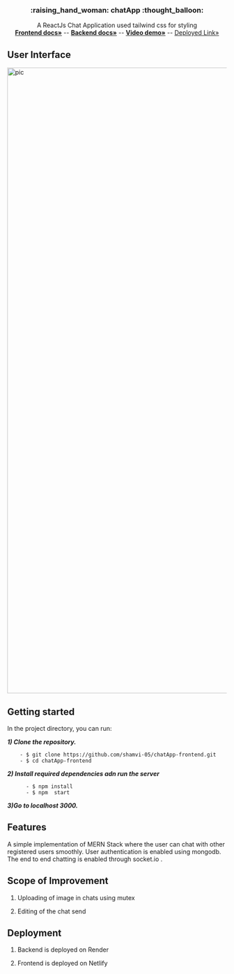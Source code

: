 
<div id="top"></div>


<!-- PROJECT LOGO -->
<br />
<div align="center">
  <a href="https://github.com/shamvi-05/chatApp">
    
<!--     <img src="img.jpg" alt="Logo" width="200" height="90" /> -->
  </a>
 
  <h3 align="center">:raising_hand_woman: chatApp :thought_balloon:</h3>

  <p align="center">
<!--      <img src="src/assest/pic6.jpg" alt="Logo" width="200" height="90"> -->
    A ReactJs Chat Application used tailwind css for styling 
    <br />
    <a href="https://github.com/shamvi-05/chatApp-frontend"><strong> Frontend docs»</strong></a>
     --
     <a href="https://github.com/shamvi-05/chatApp-frontend"><strong> Backend docs»</strong></a>
     --
     <a href="https://youtu.be/0ZClPjnnu7o"><strong>Video demo»</strong></a>
     --
     <a href="https://chatapp-shambhavi.netlify.app/">Deployed Link»</a>
    <br />
  
   
  </p>
</div>



## User Interface
<img width="1437" alt="pic" src="https://github.com/shamvi-05/chatApp-frontend/assets/78691639/660179c6-8c06-447e-a1ab-b8c2906b29a4">




## Getting started

In the project directory, you can run:

**_1) Clone the repository._**

        - $ git clone https://github.com/shamvi-05/chatApp-frontend.git
        - $ cd chatApp-frontend

**_2) Install required dependencies adn run the server_**
          
          - $ npm install
          - $ npm  start
**_3)Go to localhost 3000._**


## Features 
A simple implementation of MERN Stack where the user can chat with other registered users smoothly. User authentication is enabled using mongodb. The end to end chatting is enabled through socket.io .

## Scope of Improvement 

1) Uploading of image in chats using mutex 

2) Editing of the chat send 


## Deployment

 1) Backend is deployed on Render 

 2) Frontend is deployed on Netlify 







